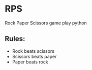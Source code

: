 # RPS
Rock Paper Scissors game play python

Rules:
------

* Rock beats scissors
* Scissors beats paper
* Paper beats rock
